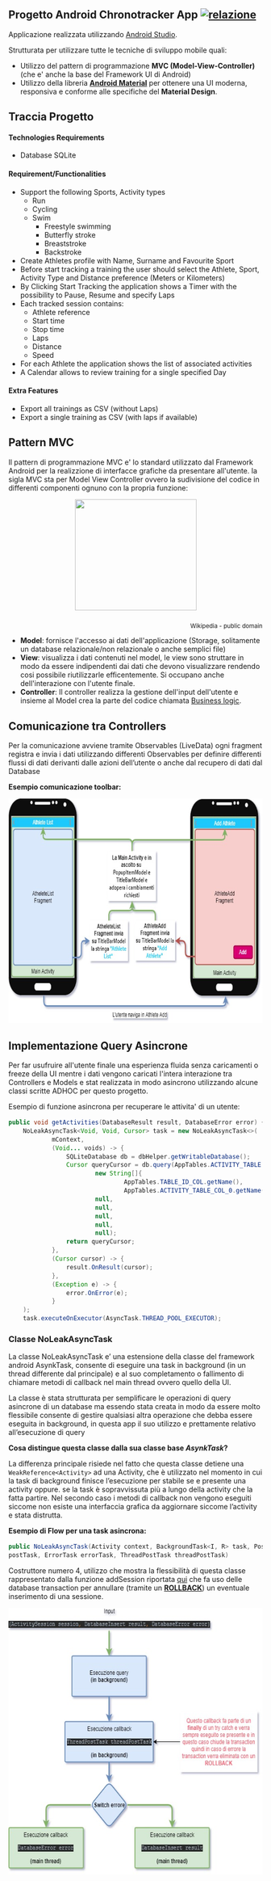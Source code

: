 ## Progetto Android Chronotracker App [![relazione](https://img.shields.io/badge/relazione-disponibile%20in%20pdf-brightgreen)](https://github.com/darkimage/Universita-android-ChronotrackerApp/raw/master/documents/relazione_android.pdf)
Applicazione realizzata utilizzando [Android Studio](https://developer.android.com/studio).

Strutturata per utilizzare tutte le tecniche di sviluppo mobile quali:

 - Utilizzo del pattern di programmazione **MVC (Model-View-Controller)** (che e' anche la base del Framework UI di Android)
 - Utilizzo della libreria [**Android Material**](https://material.io/develop/android/) per ottenere una UI moderna, responsiva e conforme alle specifiche del **Material Design**.

Traccia Progetto
---------------------

#### Technologies Requirements
 - Database SQLite
 
#### Requirement/Functionalities 
 - Support the following Sports, Activity types
	 - Run 
	 - Cycling 
	 - Swim 
		 - Freestyle swimming 
		 - Butterfly stroke 
		 - Breaststroke 
		 - Backstroke 
 - Create Athletes profile with Name, Surname and Favourite Sport 
 - Before start tracking a training the user should select the Athlete, Sport, Activity Type 
and Distance preference (Meters or Kilometers) 
 - By Clicking Start Tracking the application shows a Timer with the possibility to Pause, Resume and specify Laps
 - Each tracked session contains: 
	 - Athlete reference 
	 - Start time 
	 - Stop time 
	 - Laps 
	 - Distance 
	 - Speed 
 - For each Athlete the application shows the list of associated activities 
 - A Calendar allows to review training for a single specified Day

#### Extra Features 
 - Export all trainings as CSV (without Laps)
 - Export a single training as CSV (with laps if available)

Pattern MVC
----------------
Il pattern di programmazione MVC e' lo standard utilizzato dal Framework Android per la realizzione di interfacce grafiche da presentare all'utente.
la sigla MVC sta per Model View Controller ovvero la sudivisione del codice in differenti componenti ognuno con la propria funzione:

<p align="center">
  <img width="241" height="220" src="https://upload.wikimedia.org/wikipedia/commons/thumb/f/fd/MVC-Process.png/220px-MVC-Process.png">
  <p align="right" size="16px"><sub>Wikipedia - public domain</sub></p>
</p>

 - **Model**: fornisce l'accesso ai dati dell'applicazione (Storage, solitamente un database relazionale/non relazionale o anche semplici file)
 - **View**: visualizza i dati contenuti nel model, le view sono struttare in modo da essere indipendenti dai dati che devono visualizzare rendendo cosi possibile riutilizzarle efficentemente. Si occupano anche dell'interazione con l'utente finale.
 - **Controller**: Il controller realizza la gestione dell'input dell'utente e insieme al Model crea la parte del codice chiamata [Business logic](https://it.wikipedia.org/wiki/Business_logic).

Comunicazione tra Controllers
-------------------------------------
Per la comunicazione avviene tramite Observables (LiveData) ogni fragment registra e invia i dati utilizzando
differenti Observables per definire differenti flussi di dati derivanti dalle azioni dell’utente o anche dal 
recupero di dati dal Database 

**Esempio comunicazione toolbar:**

<p align="center">
  <img width="745" height="445" src="https://github.com/darkimage/Universita-android-ChronotrackerApp/raw/master/documents/Android_toolbar.jpg">
</p>

Implementazione Query Asincrone
------------------------------------------------
Per far usufruire all'utente finale una esperienza fluida senza caricamenti o freeze della UI mentre i dati vengono caricati l'intera interazione tra Controllers e Models e stat realizzata in modo asincrono utilizzando alcune classi scritte ADHOC per questo progetto.

Esempio di funzione asincrona per recuperare le attivita' di un utente:
```java
public void getActivities(DatabaseResult result, DatabaseError error) { 
    NoLeakAsyncTask<Void, Void, Cursor> task = new NoLeakAsyncTask<>( 
            mContext, 
            (Void... voids) -> { 
                SQLiteDatabase db = dbHelper.getWritableDatabase(); 
                Cursor queryCursor = db.query(AppTables.ACTIVITY_TABLE.getName(), 
                        new String[]{ 
                                AppTables.TABLE_ID_COL.getName(), 
                                AppTables.ACTIVITY_TABLE_COL_0.getName()}, 
                        null, 
                        null, 
                        null, 
                        null, 
                        null); 
                return queryCursor; 
            }, 
            (Cursor cursor) -> { 
                result.OnResult(cursor); 
            }, 
            (Exception e) -> { 
                error.OnError(e); 
            } 
    ); 
    task.executeOnExecutor(AsyncTask.THREAD_POOL_EXECUTOR); 
```

### Classe NoLeakAsyncTask
La classe NoLeakAsyncTask e’ una estensione della classe del framework android AsynkTask, consente di eseguire una task in background (in un thread differente dal principale) e al suo completamento o fallimento di chiamare metodi di callback nel main thread ovvero quello della UI. 

La classe è stata strutturata per semplificare le operazioni di query asincrone di un database ma essendo stata creata in modo da essere molto flessibile consente di gestire qualsiasi altra operazione che debba essere eseguita in background, in questa app il suo utilizzo e prettamente relativo all’esecuzione di query 

**Cosa distingue questa classe dalla sua classe base *AsynkTask*?** 

La differenza principale risiede nel fatto che questa classe detiene una ``` 
WeakReference<Activity>``` ad una Activity, che è utilizzato nel momento in cui la task di background finisce l’esecuzione per stabile se e presente 
una activity oppure. se la task è sopravvissuta più a lungo della activity che la fatta partire. Nel secondo caso i metodi di callback non vengono eseguiti siccome non esiste una interfaccia grafica da aggiornare siccome l’activity e stata distrutta. 

**Esempio di Flow per una task asincrona:**

```java 
public NoLeakAsyncTask(Activity context, BackgroundTask<I, R> task, PostTask<R> 
postTask, ErrorTask errorTask, ThreadPostTask threadPostTask) 
```
Costruttore numero 4, utilizzo che mostra la flessibilità di questa classe rappresentato dalla funzione addSession riportata [qui](https://github.com/darkimage/Universita-android-ChronotrackerApp/blob/40b34304ec2961469ad21c4107b6cc915dc63f70/app/src/main/java/unipr/luc_af/chronotracker/helpers/Database.java#L74) 
 che fa uso delle database transaction per annullare (tramite un **[ROLLBACK](https://dev.mysql.com/doc/refman/8.0/en/commit.html)**) un eventuale inserimento di una sessione.
 
<p align="center">
  <img width="625" height="528" src="https://github.com/darkimage/Universita-android-ChronotrackerApp/raw/master/documents/android_query_flow.jpg">
</p>
<!--stackedit_data:
eyJoaXN0b3J5IjpbLTIwODMwNjk2MTYsLTEzNDU0NzUxNzZdfQ
==
-->